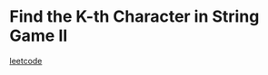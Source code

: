 Find the K-th Character in String Game II
=========================================
[leetcode](https://leetcode.com/problems/find-the-k-th-character-in-string-game-ii)
